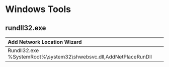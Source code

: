 # Windows Tools

## rundll32.exe

| Add Network Location Wizard |  |
| :--- | :--- |
| Rundll32.exe %SystemRoot%\system32\shwebsvc.dll,AddNetPlaceRunDll |  |



